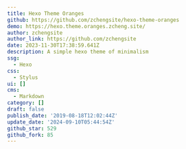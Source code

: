 ```yaml
---
title: Hexo Theme Oranges
github: https://github.com/zchengsite/hexo-theme-oranges
demo: https://hexo.theme.oranges.zcheng.site/
author: zchengsite
author_link: https://github.com/zchengsite
date: 2023-11-30T17:38:59.641Z
description: A simple hexo theme of minimalism
ssg:
  - Hexo
css:
  - Stylus
ui: []
cms:
  - Markdown
category: []
draft: false
publish_date: '2019-08-18T12:02:44Z'
update_date: '2024-09-10T05:44:54Z'
github_star: 529
github_fork: 85
---
```

